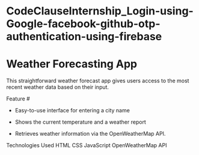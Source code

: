 # CodeClauseInternship_Login-using-Google-facebook-github-otp-authentication-using-firebase
# Weather Forecasting App

This straightforward weather forecast app gives users access to the most recent weather data based on their input.

Feature #
- Easy-to-use interface for entering a city name

- Shows the current temperature and a weather report

- Retrieves weather information via the OpenWeatherMap API.


Technologies Used
HTML
CSS
JavaScript
OpenWeatherMap API
   



